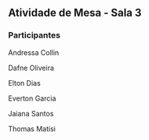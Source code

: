 
## Atividade de Mesa - Sala 3
### Participantes

Andressa Collin

Dafne Oliveira

Elton Dias

Everton Garcia

Jaiana Santos

Thomas Matisi